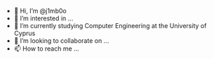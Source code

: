 - 👋 Hi, I’m @j1mb0o
- 👀 I’m interested in ...
- 🌱 I’m currently studying Computer Engineering at the University of Cyprus
- 💞️ I’m looking to collaborate on ...
- 📫 How to reach me ...

<!---
j1mb0o/j1mb0o is a ✨ special ✨ repository because its `README.md` (this file) appears on your GitHub profile.
You can click the Preview link to take a look at your changes.
--->
